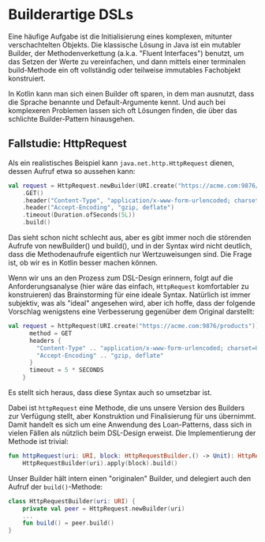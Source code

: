 # Builderartige DSLs

Eine häufige Aufgabe ist die Initialisierung eines komplexen, mitunter
verschachtelten Objekts. Die klassische Lösung in Java ist ein mutabler
Builder, der Methodenverkettung (a.k.a. "Fluent Interfaces") benutzt, um
das Setzen der Werte zu vereinfachen, und dann mittels einer terminalen
build-Methode ein oft vollständig oder teilweise immutables Fachobjekt
konstruiert.

In Kotlin kann man sich einen Builder oft sparen, in dem man ausnutzt,
dass die Sprache benannte und Default-Argumente kennt. Und auch bei
komplexeren Problemen lassen sich oft Lösungen finden, die über das
schlichte Builder-Pattern hinausgehen.

## Fallstudie: HttpRequest

Als ein realistisches Beispiel kann `java.net.http.HttpRequest` dienen, dessen
Aufruf etwa so aussehen kann:

```kotlin
val request = HttpRequest.newBuilder(URI.create("https://acme.com:9876/products"))
    .GET()
    .header("Content-Type", "application/x-www-form-urlencoded; charset=UTF-8")
    .header("Accept-Encoding", "gzip, deflate")    
    .timeout(Duration.ofSeconds(5L))
    .build()
```
Das sieht schon nicht schlecht aus, aber es gibt immer noch die störenden Aufrufe
von newBuilder() und build(), und in der Syntax wird nicht deutlich, dass die
Methodenaufrufe eigentlich nur Wertzuweisungen sind. Die Frage ist, ob wir es in
Kotlin besser machen können.

Wenn wir uns an den Prozess zum DSL-Design erinnern, folgt auf die Anforderungsanalyse
(hier wäre das einfach, `HttpRequest` komfortabler zu konstruieren) das Brainstorming
für eine ideale Syntax. Natürlich ist immer subjektiv, was als "ideal" angesehen wird,
aber ich hoffe, dass der folgende Vorschlag wenigstens eine Verbesserung 
gegenüber dem Original darstellt:

```kotlin
val request = httpRequest(URI.create("https://acme.com:9876/products")) {
      method = GET
      headers {
        "Content-Type" .. "application/x-www-form-urlencoded; charset=UTF-8"
        "Accept-Encoding" .. "gzip, deflate"
      }
      timeout = 5 * SECONDS
    }
```
Es stellt sich heraus, dass diese Syntax auch so umsetzbar ist.

Dabei ist `httpRequest` eine Methode, die uns unsere Version des Builders zur Verfügung 
stellt, aber Konstruktion und Finalisierung für uns übernimmt. Damit handelt es sich
um eine Anwendung des Loan-Patterns, dass sich in vielen Fällen als nützlich beim
DSL-Design erweist. Die Implementierung der Methode ist trivial:

```kotlin
fun httpRequest(uri: URI, block: HttpRequestBuilder.() -> Unit): HttpRequest =
    HttpRequestBuilder(uri).apply(block).build()
```

Unser Builder hält intern einen "originalen" Builder, und delegiert auch den Aufruf der
`build()`-Methode:

```kotlin
class HttpRequestBuilder(uri: URI) {
    private val peer = HttpRequest.newBuilder(uri)
    ...
    fun build() = peer.build()
}
```     

 
